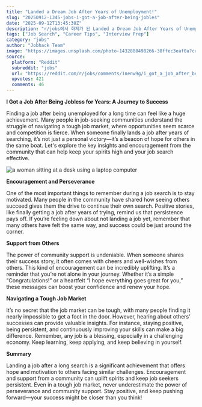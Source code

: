 ```yaml
---
title: "Landed a Dream Job After Years of Unemployment!"
slug: "20250912-1345-jobs-i-got-a-job-after-being-jobles"
date: "2025-09-12T13:45:30Z"
description: "r/jobs에서 화제가 된 Landed a Dream Job After Years of Unemployment!에 대한 깊이 있는 분석과 인사이트"
tags: ["Job Search", "Career Tips", "Interview Prep"]
category: "jobs"
author: "Jobhack Team"
image: "https://images.unsplash.com/photo-1432888498266-38ffec3eaf0a?crop=entropy&cs=tinysrgb&fit=max&fm=jpg&ixid=M3w3OTU0NDF8MHwxfHNlYXJjaHw3fHxqb2IlMjBzZWFyY2h8ZW58MXwwfHx8MTc1NzY4NDcwNHww&ixlib=rb-4.1.0&q=80&w=1080"
source:
  platform: "Reddit"
  subreddit: "jobs"
  url: "https://reddit.com/r/jobs/comments/1nenw9g/i_got_a_job_after_being_jobless_for_years/"
  upvotes: 421
  comments: 46
---
```


**I Got a Job After Being Jobless for Years: A Journey to Success**

Finding a job after being unemployed for a long time can feel like a huge achievement. Many people in job-seeking communities understand the struggle of navigating a tough job market, where opportunities seem scarce and competition is fierce. When someone finally lands a job after years of searching, it’s not just a personal victory—it’s a beacon of hope for others in the same boat. Let's explore the key insights and encouragement from the community that can help keep your spirits high and your job search effective.

![a woman sitting at a desk using a laptop computer](https://images.unsplash.com/photo-1713947503588-8ff8196dc4a3?crop=entropy&cs=tinysrgb&fit=max&fm=jpg&ixid=M3w3OTU0NDF8MHwxfHNlYXJjaHwzM3x8Y2FyZWVyfGVufDF8MHx8fDE3NTc2ODQ3MDV8MA&ixlib=rb-4.1.0&q=80&w=1080)

**Encouragement and Perseverance**

One of the most important things to remember during a job search is to stay motivated. Many people in the community have shared how seeing others succeed gives them the drive to continue their own search. Positive stories, like finally getting a job after years of trying, remind us that persistence pays off. If you’re feeling down about not landing a job yet, remember that many others have felt the same way, and success could be just around the corner.

**Support from Others**

The power of community support is undeniable. When someone shares their success story, it often comes with cheers and well-wishes from others. This kind of encouragement can be incredibly uplifting. It’s a reminder that you’re not alone in your journey. Whether it’s a simple “Congratulations!” or a heartfelt “I hope everything goes great for you,” these messages can boost your confidence and renew your hope.

**Navigating a Tough Job Market**

It’s no secret that the job market can be tough, with many people finding it nearly impossible to get a foot in the door. However, hearing about others’ successes can provide valuable insights. For instance, staying positive, being persistent, and continuously improving your skills can make a big difference. Remember, any job is a blessing, especially in a challenging economy. Keep learning, keep applying, and keep believing in yourself.

**Summary**

Landing a job after a long search is a significant achievement that offers hope and motivation to others facing similar challenges. Encouragement and support from a community can uplift spirits and keep job seekers persistent. Even in a tough job market, never underestimate the power of perseverance and community support. Stay positive, and keep pushing forward—your success might be closer than you think!
